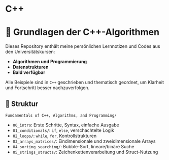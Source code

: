 # C++
# 📘 Grundlagen der C++-Algorithmen

Dieses Repository enthält meine persönlichen Lernnotizen und Codes aus den Universitätskursen:
- **Algorithmen und Programmierung**
- **Datenstrukturen**
- **Bald verfügbar**

Alle Beispiele sind in `C++` geschrieben und thematisch geordnet, um Klarheit und Fortschritt besser nachzuverfolgen.

## 📂 Struktur

`Fundamentals of C++, Algorithms, and Programming/`
   - `00_intro`: Erste Schritte, Syntax, einfache Ausgabe
   - `01_conditionals/`: `if`, `else`, verschachtelte Logik
   - `02_loops/`: `while`, `for`, Kontrollstrukturen
   - `03_arrays_matrices/`: Eindimensionale und zweidimensionale Arrays
   - `04_sorting_searching/`: Bubble-Sort, lineare/binäre Suche
   - `05_strings_structs/`: Zeichenkettenverarbeitung und Struct-Nutzung
